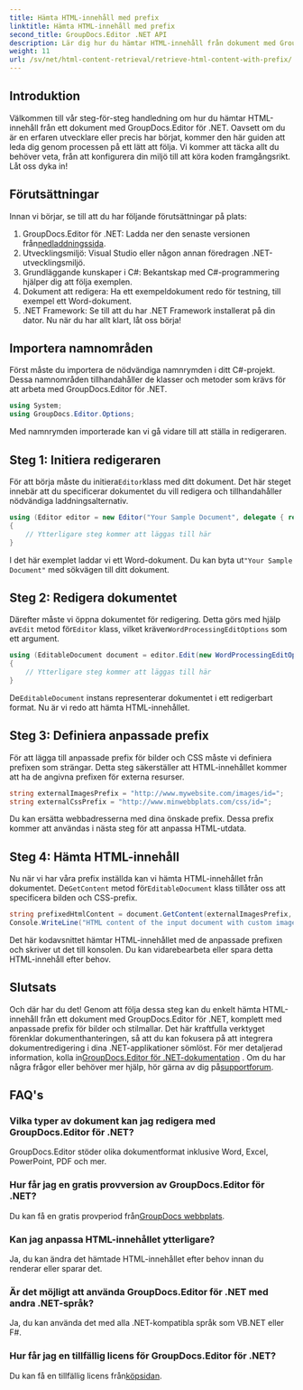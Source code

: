 ```yaml
---
title: Hämta HTML-innehåll med prefix
linktitle: Hämta HTML-innehåll med prefix
second_title: GroupDocs.Editor .NET API
description: Lär dig hur du hämtar HTML-innehåll från dokument med GroupDocs.Editor för .NET med anpassade prefix för bilder och stilmallar. Steg-för-steg-guide ingår.
weight: 11
url: /sv/net/html-content-retrieval/retrieve-html-content-with-prefix/
---
```

## Introduktion
Välkommen till vår steg-för-steg handledning om hur du hämtar HTML-innehåll från ett dokument med GroupDocs.Editor för .NET. Oavsett om du är en erfaren utvecklare eller precis har börjat, kommer den här guiden att leda dig genom processen på ett lätt att följa. Vi kommer att täcka allt du behöver veta, från att konfigurera din miljö till att köra koden framgångsrikt. Låt oss dyka in!
## Förutsättningar
Innan vi börjar, se till att du har följande förutsättningar på plats:
1.  GroupDocs.Editor för .NET: Ladda ner den senaste versionen från[nedladdningssida](https://releases.groupdocs.com/editor/net/).
2. Utvecklingsmiljö: Visual Studio eller någon annan föredragen .NET-utvecklingsmiljö.
3. Grundläggande kunskaper i C#: Bekantskap med C#-programmering hjälper dig att följa exemplen.
4. Dokument att redigera: Ha ett exempeldokument redo för testning, till exempel ett Word-dokument.
5. .NET Framework: Se till att du har .NET Framework installerat på din dator.
Nu när du har allt klart, låt oss börja!
## Importera namnområden
Först måste du importera de nödvändiga namnrymden i ditt C#-projekt. Dessa namnområden tillhandahåller de klasser och metoder som krävs för att arbeta med GroupDocs.Editor för .NET.
```csharp
using System;
using GroupDocs.Editor.Options;
```
Med namnrymden importerade kan vi gå vidare till att ställa in redigeraren.
## Steg 1: Initiera redigeraren
 För att börja måste du initiera`Editor`klass med ditt dokument. Det här steget innebär att du specificerar dokumentet du vill redigera och tillhandahåller nödvändiga laddningsalternativ.
```csharp
using (Editor editor = new Editor("Your Sample Document", delegate { return new WordProcessingLoadOptions(); }))
{
    // Ytterligare steg kommer att läggas till här
}
```
 I det här exemplet laddar vi ett Word-dokument. Du kan byta ut`"Your Sample Document"` med sökvägen till ditt dokument.
## Steg 2: Redigera dokumentet
 Därefter måste vi öppna dokumentet för redigering. Detta görs med hjälp av`Edit` metod för`Editor` klass, vilket kräver`WordProcessingEditOptions` som ett argument.
```csharp
using (EditableDocument document = editor.Edit(new WordProcessingEditOptions()))
{
    // Ytterligare steg kommer att läggas till här
}
```
 De`EditableDocument` instans representerar dokumentet i ett redigerbart format. Nu är vi redo att hämta HTML-innehållet.
## Steg 3: Definiera anpassade prefix
För att lägga till anpassade prefix för bilder och CSS måste vi definiera prefixen som strängar. Detta steg säkerställer att HTML-innehållet kommer att ha de angivna prefixen för externa resurser.
```csharp
string externalImagesPrefix = "http://www.mywebsite.com/images/id=";
string externalCssPrefix = "http://www.minwebbplats.com/css/id=";
```
Du kan ersätta webbadresserna med dina önskade prefix. Dessa prefix kommer att användas i nästa steg för att anpassa HTML-utdata.
## Steg 4: Hämta HTML-innehåll
Nu när vi har våra prefix inställda kan vi hämta HTML-innehållet från dokumentet. De`GetContent` metod för`EditableDocument` klass tillåter oss att specificera bilden och CSS-prefix.
```csharp
string prefixedHtmlContent = document.GetContent(externalImagesPrefix, externalCssPrefix);
Console.WriteLine("HTML content of the input document with custom image and stylesheet prefixes: {0}", prefixedHtmlContent);
```
Det här kodavsnittet hämtar HTML-innehållet med de anpassade prefixen och skriver ut det till konsolen. Du kan vidarebearbeta eller spara detta HTML-innehåll efter behov.
## Slutsats
Och där har du det! Genom att följa dessa steg kan du enkelt hämta HTML-innehåll från ett dokument med GroupDocs.Editor för .NET, komplett med anpassade prefix för bilder och stilmallar. Det här kraftfulla verktyget förenklar dokumenthanteringen, så att du kan fokusera på att integrera dokumentredigering i dina .NET-applikationer sömlöst.
 För mer detaljerad information, kolla in[GroupDocs.Editor för .NET-dokumentation](https://tutorials.groupdocs.com/editor/net/) . Om du har några frågor eller behöver mer hjälp, hör gärna av dig på[supportforum](https://forum.groupdocs.com/c/editor/20).
## FAQ's
### Vilka typer av dokument kan jag redigera med GroupDocs.Editor för .NET?
GroupDocs.Editor stöder olika dokumentformat inklusive Word, Excel, PowerPoint, PDF och mer.
### Hur får jag en gratis provversion av GroupDocs.Editor för .NET?
 Du kan få en gratis provperiod från[GroupDocs webbplats](https://releases.groupdocs.com/).
### Kan jag anpassa HTML-innehållet ytterligare?
Ja, du kan ändra det hämtade HTML-innehållet efter behov innan du renderar eller sparar det.
### Är det möjligt att använda GroupDocs.Editor för .NET med andra .NET-språk?
Ja, du kan använda det med alla .NET-kompatibla språk som VB.NET eller F#.
### Hur får jag en tillfällig licens för GroupDocs.Editor för .NET?
 Du kan få en tillfällig licens från[köpsidan](https://purchase.groupdocs.com/temporary-license/).